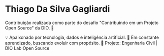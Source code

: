 # Thiago Da Silva Gagliardi

Contribuição realizada como parte do desafio "Contribuindo em um Projeto Open Source" da DIO. 🚀

💡 Apaixonado por tecnologia, dados e inteligência artificial.
🎯 Em constante aprendizado, buscando evoluir com propósito.
📌 Projeto: Engenharia Civil | DIO Lab Open Source
